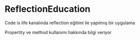 # ReflectionEducation

Code is life kanalında reflection eğitimi ile yapılmış bir uygulama 

Propertity ve method kullanımı hakkında bilgi veriyor
